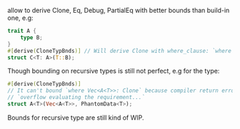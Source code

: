 allow to derive Clone, Eq, Debug, PartialEq with better bounds than build-in one, e.g:
```rust
trait A {
	type B;
}
#[derive(CloneTypBnds)] // Will derive Clone with where_clause: `where T::B: Clone`
struct C<T: A>(T::B);
```

Though bounding on recursive types is still not perfect, e.g for the type:
```rust
#[derive(CloneTypBnds)]
// It can't bound `where Vec<A<T>>: Clone` because compiler return error
// `overflow evaluating the requirement...`
struct A<T>(Vec<A<T>>, PhantomData<T>);
```

Bounds for recursive type are still kind of WIP.
